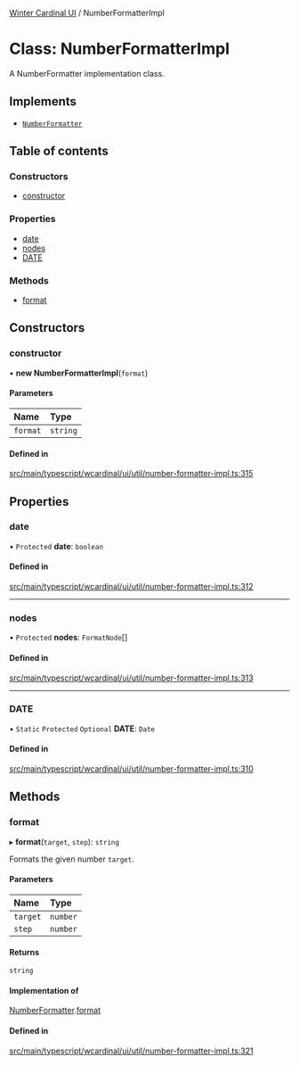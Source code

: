 [Winter Cardinal UI](../README.md) / NumberFormatterImpl

# Class: NumberFormatterImpl

A NumberFormatter implementation class.

## Implements

- [`NumberFormatter`](../interfaces/NumberFormatter.md)

## Table of contents

### Constructors

- [constructor](NumberFormatterImpl.md#constructor)

### Properties

- [date](NumberFormatterImpl.md#date)
- [nodes](NumberFormatterImpl.md#nodes)
- [DATE](NumberFormatterImpl.md#date)

### Methods

- [format](NumberFormatterImpl.md#format)

## Constructors

### constructor

• **new NumberFormatterImpl**(`format`)

#### Parameters

| Name | Type |
| :------ | :------ |
| `format` | `string` |

#### Defined in

[src/main/typescript/wcardinal/ui/util/number-formatter-impl.ts:315](https://github.com/winter-cardinal/winter-cardinal-ui/blob/v0.154.0/src/main/typescript/wcardinal/ui/util/number-formatter-impl.ts#L315)

## Properties

### date

• `Protected` **date**: `boolean`

#### Defined in

[src/main/typescript/wcardinal/ui/util/number-formatter-impl.ts:312](https://github.com/winter-cardinal/winter-cardinal-ui/blob/v0.154.0/src/main/typescript/wcardinal/ui/util/number-formatter-impl.ts#L312)

___

### nodes

• `Protected` **nodes**: `FormatNode`[]

#### Defined in

[src/main/typescript/wcardinal/ui/util/number-formatter-impl.ts:313](https://github.com/winter-cardinal/winter-cardinal-ui/blob/v0.154.0/src/main/typescript/wcardinal/ui/util/number-formatter-impl.ts#L313)

___

### DATE

▪ `Static` `Protected` `Optional` **DATE**: `Date`

#### Defined in

[src/main/typescript/wcardinal/ui/util/number-formatter-impl.ts:310](https://github.com/winter-cardinal/winter-cardinal-ui/blob/v0.154.0/src/main/typescript/wcardinal/ui/util/number-formatter-impl.ts#L310)

## Methods

### format

▸ **format**(`target`, `step`): `string`

Formats the given number `target`.

#### Parameters

| Name | Type |
| :------ | :------ |
| `target` | `number` |
| `step` | `number` |

#### Returns

`string`

#### Implementation of

[NumberFormatter](../interfaces/NumberFormatter.md).[format](../interfaces/NumberFormatter.md#format)

#### Defined in

[src/main/typescript/wcardinal/ui/util/number-formatter-impl.ts:321](https://github.com/winter-cardinal/winter-cardinal-ui/blob/v0.154.0/src/main/typescript/wcardinal/ui/util/number-formatter-impl.ts#L321)

